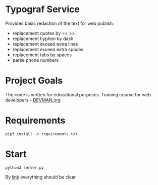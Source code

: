 # Typograf Service

Provides basic redaction of the text for web publish:
* replacement quotes by << >>
* replacement hyphen by dash
* replacement exceed extra lines
* replacement exceed extra spaces
* replacement tabs by spaces
* parse phone numbers

# Project Goals

The code is written for educational purposes. Training course for web-developers - [DEVMAN.org](https://devman.org)

# Requirements
```
pip3 install -r requirements.txt
```
# Start
```
python3 server.py
```
By [link](http://localhost:5000) everything should be clear